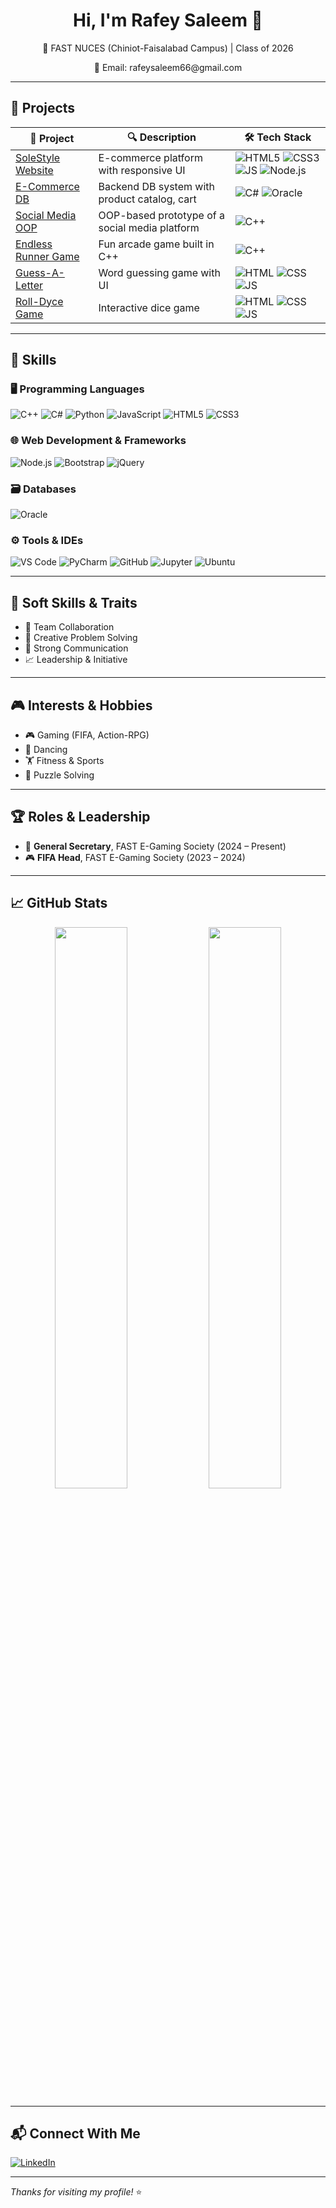 <h1 align="center">Hi, I'm Rafey Saleem 👋</h1>
<p align="center">📍 FAST NUCES (Chiniot-Faisalabad Campus) | Class of 2026</p>
<p align="center">📧 Email: rafeysaleem66@gmail.com</p>

---

## 🚀 Projects

| 💼 Project | 🔍 Description | 🛠️ Tech Stack |
|-----------|----------------|----------------|
| [SoleStyle Website](https://github.com/rafaysaleem0308/SoleStyle_Website) | E-commerce platform with responsive UI | ![HTML5](https://img.shields.io/badge/-HTML5-E34F26?logo=html5&logoColor=white) ![CSS3](https://img.shields.io/badge/-CSS3-1572B6?logo=css3&logoColor=white) ![JS](https://img.shields.io/badge/-JavaScript-F7DF1E?logo=javascript&logoColor=black) ![Node.js](https://img.shields.io/badge/-Node.js-339933?logo=nodedotjs&logoColor=white) |
| [E-Commerce DB](https://github.com/rafaysaleem0308/E-Commerce-Database) | Backend DB system with product catalog, cart | ![C#](https://img.shields.io/badge/-C%23-239120?logo=c-sharp&logoColor=white) ![Oracle](https://img.shields.io/badge/-Oracle-F80000?logo=oracle&logoColor=white) |
| [Social Media OOP](https://github.com/rafaysaleem0308/Social-Media-OOP-) | OOP-based prototype of a social media platform | ![C++](https://img.shields.io/badge/-C++-00599C?logo=cplusplus&logoColor=white) |
| [Endless Runner Game](https://github.com/rafaysaleem0308/Endless-Runner-Game) | Fun arcade game built in C++ | ![C++](https://img.shields.io/badge/-C++-00599C?logo=cplusplus&logoColor=white) |
| [Guess-A-Letter](https://github.com/rafaysaleem0308/Guess-A-Letter) | Word guessing game with UI | ![HTML](https://img.shields.io/badge/-HTML-E34F26?logo=html5&logoColor=white) ![CSS](https://img.shields.io/badge/-CSS-1572B6?logo=css3&logoColor=white) ![JS](https://img.shields.io/badge/-JavaScript-F7DF1E?logo=javascript&logoColor=black) |
| [Roll-Dyce Game](https://github.com/rafaysaleem0308/Roll-Dyce-Game) | Interactive dice game | ![HTML](https://img.shields.io/badge/-HTML-E34F26?logo=html5&logoColor=white) ![CSS](https://img.shields.io/badge/-CSS-1572B6?logo=css3&logoColor=white) ![JS](https://img.shields.io/badge/-JavaScript-F7DF1E?logo=javascript&logoColor=black) |

---

## 🧠 Skills

### 🖥️ Programming Languages
![C++](https://img.shields.io/badge/C++-00599C?style=flat-square&logo=cplusplus&logoColor=white)
![C#](https://img.shields.io/badge/C%23-239120?style=flat-square&logo=c-sharp&logoColor=white)
![Python](https://img.shields.io/badge/Python-3776AB?style=flat-square&logo=python&logoColor=white)
![JavaScript](https://img.shields.io/badge/JavaScript-F7DF1E?style=flat-square&logo=javascript&logoColor=black)
![HTML5](https://img.shields.io/badge/HTML5-E34F26?style=flat-square&logo=html5&logoColor=white)
![CSS3](https://img.shields.io/badge/CSS3-1572B6?style=flat-square&logo=css3&logoColor=white)

### 🌐 Web Development & Frameworks
![Node.js](https://img.shields.io/badge/Node.js-339933?style=flat-square&logo=nodedotjs&logoColor=white)
![Bootstrap](https://img.shields.io/badge/Bootstrap-7952B3?style=flat-square&logo=bootstrap&logoColor=white)
![jQuery](https://img.shields.io/badge/jQuery-0769AD?style=flat-square&logo=jquery&logoColor=white)

### 🗃️ Databases
![Oracle](https://img.shields.io/badge/Oracle_11g-F80000?style=flat-square&logo=oracle&logoColor=white)

### ⚙️ Tools & IDEs
![VS Code](https://img.shields.io/badge/VS_Code-007ACC?style=flat-square&logo=visualstudiocode&logoColor=white)
![PyCharm](https://img.shields.io/badge/PyCharm-000000?style=flat-square&logo=pycharm&logoColor=white)
![GitHub](https://img.shields.io/badge/GitHub-181717?style=flat-square&logo=github&logoColor=white)
![Jupyter](https://img.shields.io/badge/Jupyter-F37626?style=flat-square&logo=jupyter&logoColor=white)
![Ubuntu](https://img.shields.io/badge/Ubuntu-E95420?style=flat-square&logo=ubuntu&logoColor=white)

---

## 🧩 Soft Skills & Traits

- 🤝 Team Collaboration
- 🧠 Creative Problem Solving
- 💬 Strong Communication
- 📈 Leadership & Initiative

---

## 🎮 Interests & Hobbies

- 🎮 Gaming (FIFA, Action-RPG)
- 💃 Dancing
- 🏋️ Fitness & Sports
- 🧠 Puzzle Solving

---

## 🏆 Roles & Leadership

- 🏅 **General Secretary**, FAST E-Gaming Society (2024 – Present)  
- 🎮 **FIFA Head**, FAST E-Gaming Society (2023 – 2024)

---

## 📈 GitHub Stats

<p align="center">
  <img src="https://github-readme-stats.vercel.app/api?username=rafaysaleem0308&show_icons=true&theme=default&hide_title=true" width="48%" />
  <img src="https://github-readme-streak-stats.herokuapp.com/?user=rafaysaleem0308&theme=default" width="48%" />
</p>

---

## 📬 Connect With Me

[![LinkedIn](https://img.shields.io/badge/-LinkedIn-0077B5?style=flat-square&logo=linkedin&logoColor=white)](https://linkedin.com/in/rafaysaleem)  


---

_Thanks for visiting my profile!_ ⭐
